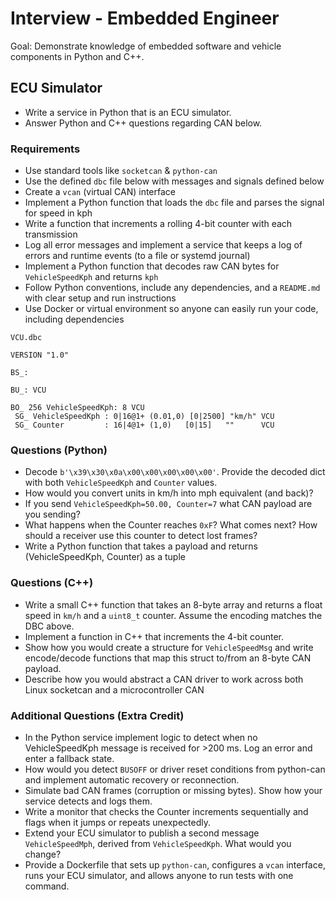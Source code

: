 # Interview - Embedded Engineer

Goal: Demonstrate knowledge of embedded software and vehicle components in Python and C++.

## ECU Simulator

- Write a service in Python that is an ECU simulator.
- Answer Python and C++ questions regarding CAN below.

### Requirements

- Use standard tools like `socketcan` & `python-can`
- Use the defined `dbc` file below with messages and signals defined below
- Create a `vcan` (virtual CAN) interface
- Implement a Python function that loads the `dbc` file and parses the signal for speed in kph
- Write a function that increments a rolling 4-bit counter with each transmission
- Log all error messages and implement a service that keeps a log of errors and runtime events (to a file or systemd journal)
- Implement a Python function that decodes raw CAN bytes for `VehicleSpeedKph` and returns `kph`
- Follow Python conventions, include any dependencies, and a `README.md` with clear setup and run instructions
- Use Docker or virtual environment so anyone can easily run your code, including dependencies

`VCU.dbc`

```
VERSION "1.0"

BS_:

BU_: VCU

BO_ 256 VehicleSpeedKph: 8 VCU
 SG_ VehicleSpeedKph : 0|16@1+ (0.01,0) [0|2500] "km/h" VCU
 SG_ Counter         : 16|4@1+ (1,0)   [0|15]   ""      VCU
```

### Questions (Python)

- Decode `b'\x39\x30\x0a\x00\x00\x00\x00\x00'`. Provide the decoded dict with both `VehicleSpeedKph` and `Counter` values.
- How would you convert units in km/h into mph equivalent (and back)?
- If you send `VehicleSpeedKph=50.00, Counter=7` what CAN payload are you sending?
- What happens when the Counter reaches `0xF`? What comes next? How should a receiver use this counter to detect lost frames?
- Write a Python function that takes a payload and returns (VehicleSpeedKph, Counter) as a tuple

### Questions (C++)

- Write a small C++ function that takes an 8-byte array and returns a float speed in `km/h` and a `uint8_t` counter. Assume the encoding matches the DBC above.
- Implement a function in C++ that increments the 4-bit counter.
- Show how you would create a structure for `VehicleSpeedMsg` and write encode/decode functions that map this struct to/from an 8-byte CAN payload.
- Describe how you would abstract a CAN driver to work across both Linux socketcan and a microcontroller CAN

### Additional Questions (Extra Credit)

- In the Python service implement logic to detect when no VehicleSpeedKph message is received for >200 ms. Log an error and enter a fallback state.
- How would you detect `BUSOFF` or driver reset conditions from python-can and implement automatic recovery or reconnection.
- Simulate bad CAN frames (corruption or missing bytes). Show how your service detects and logs them.
- Write a monitor that checks the Counter increments sequentially and flags when it jumps or repeats unexpectedly.
- Extend your ECU simulator to publish a second message `VehicleSpeedMph`, derived from `VehicleSpeedKph`. What would you change?
- Provide a Dockerfile that sets up `python-can`, configures a `vcan` interface, runs your ECU simulator, and allows anyone to run tests with one command.